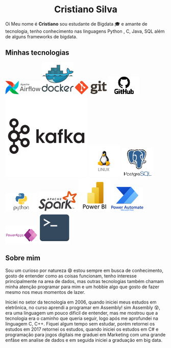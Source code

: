 <h1 align='center'>Cristiano Silva</h1>

Oi Meu nome é <b>Cristiano</b> sou estudante de Bigdata :mortar_board: e amante de tecnologia, 
tenho conhecimento nas linguagens Python , C, Java, SQL além de alguns frameworks de bigdata.


<h2> Minhas tecnologias</h2>
<div style='display:inline-block; position:relative; valign:middle; margin-right:10px'>
  <img src="https://github.com/crisosilva/crisosilva/blob/becb2effe5c45952c01e0fe87446f74edf74cf58/imagens/Logo_airflow.png" title="airflow">
  <img src="https://github.com/crisosilva/crisosilva/blob/becb2effe5c45952c01e0fe87446f74edf74cf58/imagens/logo_docker.png" title="docker">
  <img src="https://github.com/crisosilva/crisosilva/blob/becb2effe5c45952c01e0fe87446f74edf74cf58/imagens/logo_git.png" title="git">
  <img src="https://github.com/crisosilva/crisosilva/blob/becb2effe5c45952c01e0fe87446f74edf74cf58/imagens/logo_github.png" title="github">
  <img src="https://raw.githubusercontent.com/crisosilva/crisosilva/bfa2d15d79d61e2e29e6086515767d9cfba1ab43/icons/apachekafka/apachekafka-original-wordmark.svg" title="ApacheKafka">
  <img src="https://github.com/crisosilva/crisosilva/blob/becb2effe5c45952c01e0fe87446f74edf74cf58/imagens/logo_linux.png" title="linux">
  <img src="https://github.com/crisosilva/crisosilva/blob/becb2effe5c45952c01e0fe87446f74edf74cf58/imagens/logo_postgres.png" title="postgres">
  <img src="https://github.com/crisosilva/crisosilva/blob/becb2effe5c45952c01e0fe87446f74edf74cf58/imagens/logo_python.png" title="python">
  <img src="https://github.com/crisosilva/crisosilva/blob/becb2effe5c45952c01e0fe87446f74edf74cf58/imagens/Logo_Spark.png" title="spark">
  <img src="https://github.com/crisosilva/crisosilva/blob/becb2effe5c45952c01e0fe87446f74edf74cf58/imagens/logo_p_bi.png" title="power BI">
  <img src="https://github.com/crisosilva/crisosilva/blob/becb2effe5c45952c01e0fe87446f74edf74cf58/imagens/logo_p_automate.png" title="power Automate">
  <img src="https://github.com/crisosilva/crisosilva/blob/becb2effe5c45952c01e0fe87446f74edf74cf58/imagens/logo_p_apps.png" title="power Apps">
  <img src="https://github.com/crisosilva/crisosilva/blob/becb2effe5c45952c01e0fe87446f74edf74cf58/imagens/logo_terminal.png" title="shell script">
</div>


<h2> Sobre mim</h2>

Sou um curioso por natureza :smile: estou sempre em busca de conhecimento, gosto de entender como as coisas
funcionam, tenho interesse principalmente na area de dados, mas outras tecnologias também chamam minha atenção
programar para mim e um hobbie algo que gosto de fazer mesmo nos meus momentos de lazer.

Iniciei no setor da tecnologia em 2006, quando iniciei meus estudos em eletrônica, no curso aprendi a programar em 
Assembly! sim Assembly :dizzy_face:, era uma linguagem um pouco dificil de entender, mas me mostrou que a tecnologia era
o caminho que queria seguir, logo após me aprofundei na linguagem C, C++. Fiquei algum tempo sem estudar, porém retornei
os estudos em 2017 retornei os estudos, quando iniciei os estudos em C# e programação para jogos digitais me graduei em
Marketing com uma grande enfâse em analise de dados e em seguida iniciei a graduação em big data.



<!---
crisosilva/crisosilva is a ✨ special ✨ repository because its `README.md` (this file) appears on your GitHub profile.
You can click the Preview link to take a look at your changes.
--->
